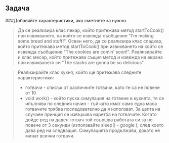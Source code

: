 Задача
---

###Добавяйте характеристики, ако сметнете за нужно.

>Да се реализира клас пекар, който притежава метод startToCook() при
>извикването, на който се извежда съобщение "I'm making some bread and
>stuff!". Освен него, да се реализира клас сладкар, който притежава
>метод startToCook() при извикването на който се извежда съобщение
>"The cookies are comin' soon!". Реализирайте и клас месар, който
>притежава същия метод и извежда на екрана при извикването си "The
>stacks are gonna be so delicious". 

>Реализирайте клас кухня, който ще притежава следните характеристики:
>* готвачи - списък от различните готвачи, като те са не повече от 10
>* void work() - който пуска симулация на готвене в кухнята, тя се
>  ипълнява по следния начин - тъй като имат само една маса готвачите трябва
>  последователно да я използват. За целта на случаен принцип се извършва
>  наретба на готвачите. Когато дойде ред на даден готвач той свършва
>  работата си за не повече от 3 секунди (използвайте sleep() - google
>  ), след което дава ред на следващия. Симулацията продължава, докато
>  не минат всички готвачи.


